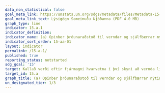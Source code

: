 ```yaml
---
data_non_statistical: false
goal_meta_link: https://unstats.un.org/sdgs/metadata/files/Metadata-15-0a-01.pdf
goal_meta_link_text: Lýsigögn Sameinuðu Þjóðanna (PDF 4.0 MB)
graph_type: line
indicator: 15.a.1
indicator_definition:
indicator_name: (a) Opinber þróunaraðstoð til verndar og sjálfbærrar nýtingar líffjölbreytni; og (b) tekjur og fjármögunun frá efnahagslegum úrræðum tengdum líffjölbreytni
indicator_sort_order: 15-aa-01
layout: indicator
permalink: /15-a-1/
published: true
reporting_status: notstarted
sdg_goal: '15'
target: Kallað verði eftir fjármagni hvarvetna í því skyni að vernda líffræðilega fjölbreytni og vistkerfi og nýta á sjálfbæran hátt.
target_id: 15.a
graph_title: (a) Opinber þróunaraðstoð til verndar og sjálfbærrar nýtingar líffjölbreytni; og (b) tekjur og fjármögunun frá efnahagslegum úrræðum tengdum líffjölbreytni
un_designated_tier: 1/3
---
```

